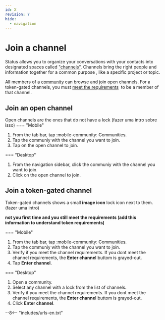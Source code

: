 ```yaml
---
id: X
revision: Y
hide:
  - navigation
---
```


# Join a channel

Status allows you to organize your conversations with your contacts into designated spaces called ["channels"](channels-your-quick-start-guide.md). Channels bring the right people and information together for a common purpose , like a specific project or topic.

All members of a [community](about-status-communities.md) can browse and join open channels. For a token-gated channels, you must [meet the requirements](understand-token-requirements-in-channels.md)  to  be a member of that channel.

## Join an open channel

Open channels are the ones that do not have a lock (fazer uma intro sobre isso)
=== "Mobile"

1. From the tab bar, tap :mobile-community: Communities.
1. Tap the communiy with the channel you want to join.
1. Tap on the open channel to join. 

=== "Desktop"

1. From the navigation sidebar, click the communiy with the channel you want to join.
1. Click on the open channel to join.

## Join a token-gated channel

Token-gated channels shows a small **image icon** lock icon next to them. (fazer uma intro) 

**not you first time and you still meet the requirements (add this information to understand token requirements)**

=== "Mobile"

1. From the tab bar, tap :mobile-community: Communities.
1. Tap the communiy with the channel you want to join.
1. Verify if you meet the channel requirements. If you dont meet the channel requirements, the **Enter channel** buttom is grayed-out.
3. Tap **Enter channel**.

=== "Desktop"
	
1. Open a community.
1. Select any channel with a lock from the list of channels.
1. Verify if you meet the channel requirements. If you dont meet the channel requirements, the **Enter channel** buttom is grayed-out.
1. Click **Enter channel**.

--8<-- "includes/urls-en.txt"
